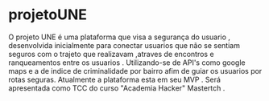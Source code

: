 # projetoUNE
O projeto UNE é uma plataforma que visa a segurança do usuario , desenvolvida inicialmente  para  conectar usuarios que não se sentiam seguros com o trajeto que realizavam ,atraves de encontros e ranqueamentos entre os usuarios . Utilizando-se de  API's como  google maps e a de indice de criminalidade por bairro afim de guiar os  usuarios por rotas seguras.
Atualmente a plataforma esta em seu MVP .
Será apresentada como TCC do curso "Academia Hacker" Mastertch .
